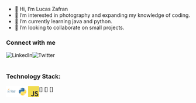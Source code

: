 - 👋 Hi, I’m Lucas Zafran
- 👀 I’m interested in photography and expanding my knowledge of coding.
- 🌱 I’m currently learning java and python.
- 💞️ I’m looking to collaborate on small projects. 

### Connect with me

[<img align="left" alt="LinkedIn" src="https://img.shields.io/badge/linkedin-%230077B5.svg?&style=for-the-badge&logo=linkedin&logoColor=white" />][linkedin]
[<img align="left" alt="Twitter" src="https://img.shields.io/badge/twitter-%230077B5.svg?&style=for-the-badge&logo=twitter&logoColor=white" />][twitter]
<br />
<br />

### Technology Stack:

[<img align="left" alt="Java" width="30px" src="https://raw.githubusercontent.com/github/explore/80688e429a7d4ef2fca1e82350fe8e3517d3494d/topics/java/java.png" />]
[<img align="left" alt="Python" width="30px" src="https://raw.githubusercontent.com/github/explore/80688e429a7d4ef2fca1e82350fe8e3517d3494d/topics/python/python.png" />]
[<img align="left" alt="JavaScript" width="30px" src="https://raw.githubusercontent.com/github/explore/80688e429a7d4ef2fca1e82350fe8e3517d3494d/topics/javascript/javascript.png" />]
<br />
<br />

[linkedin]: https://www.linkedin.com/in/lucas-zafran/
[twitter]: https://twitter.com/lucas_zafran/

